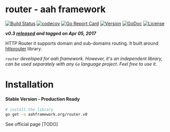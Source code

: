 # router - aah framework
[![Build Status](https://travis-ci.org/go-aah/router.svg?branch=master)](https://travis-ci.org/go-aah/router) [![codecov](https://codecov.io/gh/go-aah/router/branch/master/graph/badge.svg)](https://codecov.io/gh/go-aah/router/branch/master) [![Go Report Card](https://goreportcard.com/badge/aahframework.org/router.v0)](https://goreportcard.com/report/aahframework.org/router.v0) [![Version](https://img.shields.io/badge/version-0.3-blue.svg)](https://github.com/go-aah/router/releases/latest) [![GoDoc](https://godoc.org/aahframework.org/router.v0?status.svg)](https://godoc.org/aahframework.org/router.v0)  [![License](https://img.shields.io/github/license/go-aah/router.svg)](LICENSE)

***v0.3 [released](https://github.com/go-aah/router/releases/latest) and tagged on Apr 05, 2017***

HTTP Router it supports domain and sub-domains routing. It built around [httprouter](https://github.com/julienschmidt/httprouter) library.

*`router` developed for aah framework. However, it's an independent library, can be used separately with any `Go` language project. Feel free to use it.*

# Installation
#### Stable Version - Production Ready
```sh
# install the library
go get -u aahframework.org/router.v0
```

See official page [TODO]
